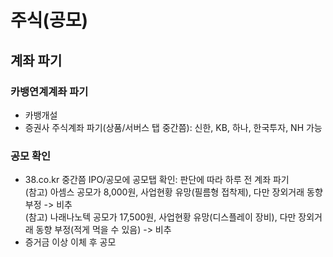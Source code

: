 # 주식(공모)
## 계좌 파기
### 카뱅연계계좌 파기
- 카뱅개설
- 증권사 주식계좌 파기(상품/서버스 탭 중간쯤): 신한, KB, 하나, 한국투자, NH 가능
### 공모 확인
- 38.co.kr 중간쯤 IPO/공모에 공모탭 확인: 판단에 따라 하루 전 계좌 파기  
(참고) 아셈스 공모가 8,000원, 사업현황 유망(필름형 접착제), 다만 장외거래 동향 부정 -> 비추  
(참고) 나래나노텍 공모가 17,500원, 사업현황 유망(디스플레이 장비), 다만 장외거래 동향 부정(적게 먹을 수 있음) -> 비추
- 증거금 이상 이체 후 공모
